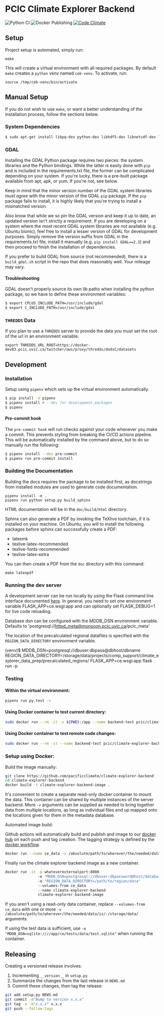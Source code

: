 # PCIC Climate Explorer Backend

![Python CI](https://github.com/pacificclimate/climate-explorer-backend/workflows/Python%20CI/badge.svg)
![Docker Publishing](https://github.com/pacificclimate/climate-explorer-backend/workflows/Docker%20Publishing/badge.svg)
[![Code Climate](https://codeclimate.com/github/pacificclimate/climate-explorer-backend/badges/gpa.svg)](https://codeclimate.com/github/pacificclimate/climate-explorer-backend)

## Setup

Project setup is automated, simply run:
```
make
```

This will create a virtual environment with all required packages. By default `make` creates a `python` venv named `ceb-venv`. To activate, run:
```
source /tmp/ceb-venv/bin/activate
```

## Manual Setup

If you do not wish to use `make`, or want a better understanding of the installation process, follow the sections below.

### System Dependencies

```bash
$ sudo apt-get install libpq-dev python-dev libhdf5-dev libnetcdf-dev libgdal-dev
```

### GDAL

Installing the GDAL Python package requires two pieces: the system
libraries and the Python bindings. While the latter is easily done
with `pip` and is included in the requirements.txt file, the former
can be complicated depending on your system. If you're lucky, there is
a pre-built package available from apt, apk, or yum. If you're not,
see below.

Keep in mind that the minor version number of the GDAL system
libraries *must agree* with the minor version of the GDAL `pip`
package. If the `pip` package fails to install, it is highly likely
that you're trying to install a mismatched version.

Also know that while we so pin the GDAL version and keep it up to
date, an updated version isn't strictly a requirement. If you are
developing on a system where the most recent GDAL system libraries are
not available (e.g. Ubuntu bionic), feel free to install a lesser
version of GDAL for development purposes. Simply remove the version
suffix from GDAL in the requirements.txt file, install it manually
(e.g. `pip install GDAL==2.3`) and then proceed to finish the
installation of dependencies.

If you prefer to build GDAL from source (not recommended), there is a
`build_gdal.sh` script in the repo that does reasonably well. Your
mileage may vary.

#### Troubleshooting

GDAL doesn't properly source its own lib paths when installing the python package, so we have to define
these environment variables:

```bash
$ export CPLUS_INCLUDE_PATH=/usr/include/gdal
$ export C_INCLUDE_PATH=/usr/include/gdal
```

### `THREDDS` Data
If you plan to use a `THREDDS` server to provide the data you must set the root
of the url in an environment variable.
```
export THREDDS_URL_ROOT=https://docker-dev03.pcic.uvic.ca/twitcher/ows/proxy/thredds/dodsC/datasets
```

## Development

### Installation

Setup using `pipenv` which sets up the virtual environment automatically.

```bash
$ pip install -U pipenv
$ pipenv install # --dev for development packages
$ pipenv  
```

#### Pre-commit hook
The `pre-commit hook` will run checks against your code whenever you make a commit. This prevents styling from breaking the CI/CD actions pipeline. This will be automatically installed by the command above, but to do so manually run the following:
```bash
$ pipenv install --dev pre-commit
$ pipenv run pre-commit install
```

### Building the Documentation

Building the docs requires the package to be installed first, as docstrings from installed modules are used to generate code documentation.

```
pipenv install -e .
pipenv run python setup.py build_sphinx
```

HTML documentation will be in the `doc/build/html` directory.

Sphinx can also generate a PDF by invoking the TeXlive toolchain, if it is installed on your machine. On Ubuntu, you will to install the following packages before sphinx can successfully create a PDF:
* latexmk
* texlive-latex-recommended
* texlive-fonts-recommended
* texlive-latex-extra

You can then create a PDF from the `doc` directory with this command:
```
make latexpdf
```

### Running the dev server

A development server can be run locally by using the Flask command line interface documented [here](http://flask.pocoo.org/docs/0.12/cli/). In general, you need to set one environment variable FLASK_APP=ce.wsgi:app and can optionally set FLASK_DEBUG=1 for live code reloading.

Database dsn can be configured with the MDDB_DSN environment variable. Defaults to 'postgresql://httpd_meta@monsoon.pcic.uvic.ca/pcic_meta'

The location of the precalculated regional datafiles is specified with the `REGION_DATA_DIRECTORY` environment variable.

(venv)$ MDDB_DSN=postgresql://dbuser:dbpass@dbhost/dbname REGION_DATA_DIRECTORY=/storage/data/projects/comp_support/climate_explorer_data_prep/precalculated_regions/ FLASK_APP=ce.wsgi:app flask run -p <port>

### Testing

#### Within the virtual environment:

```bash
pipenv run py.test -v
```

#### Using Docker container to test current directory:

```bash
sudo docker run --rm -it -v ${PWD}:/app --name backend-test pcic/climate-explorer-backend bash -c "pip install pytest; py.test -v ce/tests"
```

#### Using Docker container to test remote code changes:

```bash
sudo docker run --rm -it --name backend-test pcic/climate-explorer-backend bash -c "apt-get update; apt-get install -yq git; git fetch; git checkout <commit-ish>; pip install pytest; py.test -v ce/tests"
```

### Setup using Docker:
Build the image manually:
```bash
git clone https://github.com/pacificclimate/climate-explorer-backend
cd climate-explorer-backend
docker build -t climate-explorer-backend-image .
```

It's convenient to create a separate read-only docker container to mount the data. This container can be shared by multiple instances of the server backend. More `-v` arguments can be supplied as needed to bring together data from multiple locations, as long as individual files end up mapped onto the locations given for them in the metadata database.

Automated image build:

Github actions will automatically build and publish and image to our [docker hub](https://hub.docker.com/r/pcic/climate-explorer-backend) on each push and tag creation. The tagging strategy is defined by the [docker workflow](https://github.com/marketplace/actions/build-and-push-docker-images#tag_with_ref).

```bash
docker run --name ce_data -v /absolute/path/to/wherever/the/needed/data/is/:/storage/data/:ro ubuntu 16.04
```

Finally run the climate explorer backend image as a new container.

```bash
docker run -it -p whateverexternalport:8000
               -e "MDDB_DSN=postgresql://dbuser:dbpassword@host/databasename"
               -e "REGION_DATA_DIRECTORY=/path/to/region/data"
               --volumes-from ce_data
               --name climate-explorer-backend
               climate-explorer-backend-image
```

If you aren't using a read-only data container, replace `--volumes-from ce_data` with one or more `-v /absolute/path/to/wherever/the/needed/data/is/:/storage/data/` arguments.

If using the test data is sufficient, use `-e "MDDB_DSN=sqlite:////app/ce/tests/data/test.sqlite"` when running the container.

## Releasing

Creating a versioned release involves:

1. Incrementing `__version__` in `setup.py`
2. Summarize the changes from the last release in `NEWS.md`
3. Commit these changes, then tag the release:

  ```bash
git add setup.py NEWS.md
git commit -m"Bump to version x.x.x"
git tag -a -m"x.x.x" x.x.x
git push --follow-tags
  ```
